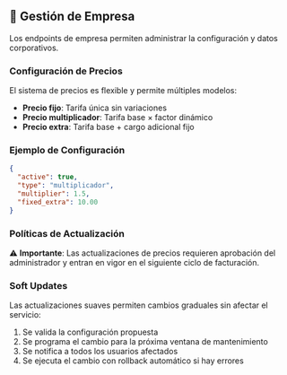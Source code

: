 ## 🏢 Gestión de Empresa

Los endpoints de empresa permiten administrar la configuración y datos corporativos.

### Configuración de Precios

El sistema de precios es flexible y permite múltiples modelos:

- **Precio fijo**: Tarifa única sin variaciones
- **Precio multiplicador**: Tarifa base × factor dinámico
- **Precio extra**: Tarifa base + cargo adicional fijo

### Ejemplo de Configuración

```json
{
  "active": true,
  "type": "multiplicador",
  "multiplier": 1.5,
  "fixed_extra": 10.00
}
```

### Políticas de Actualización

⚠️ **Importante**: Las actualizaciones de precios requieren aprobación del administrador y entran en vigor en el siguiente ciclo de facturación.

### Soft Updates

Las actualizaciones suaves permiten cambios graduales sin afectar el servicio:

1. Se valida la configuración propuesta
2. Se programa el cambio para la próxima ventana de mantenimiento
3. Se notifica a todos los usuarios afectados
4. Se ejecuta el cambio con rollback automático si hay errores